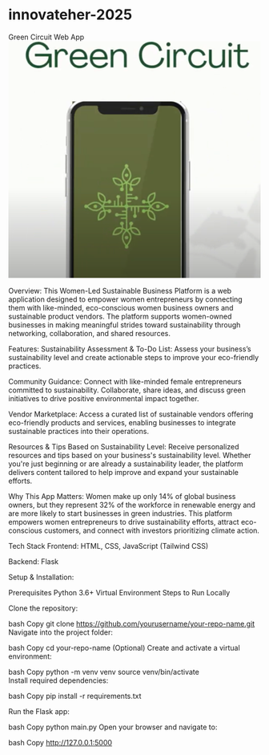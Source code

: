 # innovateher-2025

Green Circuit Web App 
[![Green Circuit](https://raw.githubusercontent.com/skillamp/innovateher-2025/main/green%20circuit.png)](https://www.youtube.com/watch?v=-9RsNeVwgKI&t=2s)

Overview:
This Women-Led Sustainable Business Platform is a web application designed to empower women entrepreneurs by connecting them with like-minded, eco-conscious women business owners and sustainable product vendors. The platform supports women-owned businesses in making meaningful strides toward sustainability through networking, collaboration, and shared resources.

Features:
Sustainability Assessment & To-Do List:
Assess your business’s sustainability level and create actionable steps to improve your eco-friendly practices.

Community Guidance:
Connect with like-minded female entrepreneurs committed to sustainability. Collaborate, share ideas, and discuss green initiatives to drive positive environmental impact together.

Vendor Marketplace:
Access a curated list of sustainable vendors offering eco-friendly products and services, enabling businesses to integrate sustainable practices into their operations.

Resources & Tips Based on Sustainability Level:
Receive personalized resources and tips based on your business's sustainability level. Whether you're just beginning or are already a sustainability leader, the platform delivers content tailored to help improve and expand your sustainable efforts.

Why This App Matters:
Women make up only 14% of global business owners, but they represent 32% of the workforce in renewable energy and are more likely to start businesses in green industries. This platform empowers women entrepreneurs to drive sustainability efforts, attract eco-conscious customers, and connect with investors prioritizing climate action.

Tech Stack
Frontend:
HTML, CSS, JavaScript (Tailwind CSS)

Backend:
Flask 


Setup & Installation:

Prerequisites
Python 3.6+
Virtual Environment
Steps to Run Locally

Clone the repository:

bash
Copy
git clone https://github.com/yourusername/your-repo-name.git
Navigate into the project folder:

bash
Copy
cd your-repo-name
(Optional) Create and activate a virtual environment:

bash
Copy
python -m venv venv
source venv/bin/activate   
Install required dependencies:

bash
Copy
pip install -r requirements.txt

Run the Flask app:

bash
Copy
python main.py
Open your browser and navigate to:

bash
Copy
http://127.0.0.1:5000
